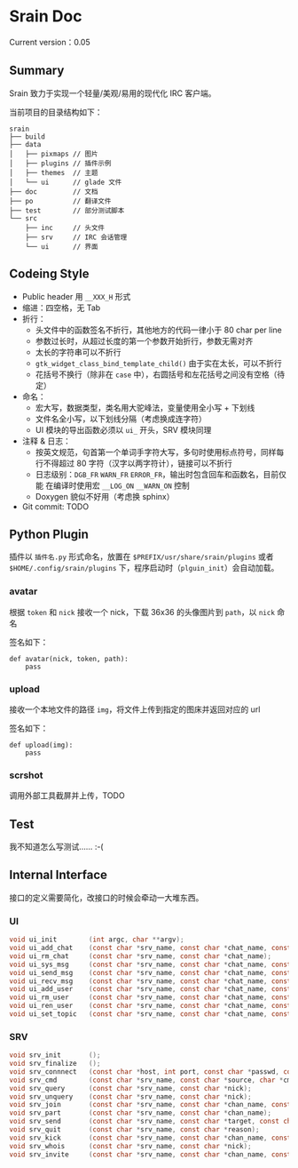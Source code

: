 Srain Doc
=========

Current version：0.05

## Summary

Srain 致力于实现一个轻量/美观/易用的现代化 IRC 客户端。

当前项目的目录结构如下：

    srain
    ├── build
    ├── data
    │   ├── pixmaps // 图片
    │   ├── plugins // 插件示例
    │   ├── themes  // 主题
    │   └── ui      // glade 文件
    ├── doc         // 文档
    ├── po          // 翻译文件
    ├── test        // 部分测试脚本
    └── src
        ├── inc     // 头文件
        ├── srv     // IRC 会话管理
        └── ui      // 界面

## Codeing Style

* Public header 用 `__XXX_H` 形式
* 缩进：四空格，无 Tab
* 折行：
    - 头文件中的函数签名不折行，其他地方的代码一律小于 80 char per line
    - 参数过长时，从超过长度的第一个参数开始折行，参数无需对齐
    - 太长的字符串可以不折行
    - `gtk_widget_class_bind_template_child()` 由于实在太长，可以不折行
    - 花括号不换行（除非在 `case` 中），右圆括号和左花括号之间没有空格（待定）
* 命名：
    - 宏大写，数据类型，类名用大驼峰法，变量使用全小写 + 下划线
    - 文件名全小写，以下划线分隔（考虑换成连字符）
    - UI 模块的导出函数必须以 `ui_` 开头，SRV 模块同理
* 注释 & 日志：
    - 按英文规范，句首第一个单词手字符大写，多句时使用标点符号，同样每行不得超过
      80 字符（汉字以两字符计），链接可以不折行
    - 日志级别：`DGB_FR` `WARN_FR` `ERROR_FR`，输出时包含回车和函数名，目前仅能
      在编译时使用宏 `__LOG_ON` `__WARN_ON` 控制
    - Doxygen 貌似不好用（考虑换 sphinx）
* Git commit: TODO

## Python Plugin

插件以 `插件名.py` 形式命名，放置在 `$PREFIX/usr/share/srain/plugins` 或者
`$HOME/.config/srain/plugins` 下，程序启动时（`plguin_init`）会自动加载。

### avatar

根据 `token` 和 `nick` 接收一个 nick，下载 36x36 的头像图片到 `path`，以 `nick`
命名

签名如下：

    def avatar(nick, token, path):
        pass

### upload

接收一个本地文件的路径 `img`，将文件上传到指定的图床并返回对应的 url

签名如下：

    def upload(img):
        pass

### scrshot

调用外部工具截屏并上传，TODO

## Test

我不知道怎么写测试…… :-(

## Internal Interface

接口的定义需要简化，改接口的时候会牵动一大堆东西。

### UI

```c
void ui_init        (int argc, char **argv);
void ui_add_chat    (const char *srv_name, const char *chat_name, const char *nick, ChatType type);
void ui_rm_chat     (const char *srv_name, const char *chat_name);
void ui_sys_msg     (const char *srv_name, const char *chat_name, const char *msg, int mention, SysMsgType type);
void ui_send_msg    (const char *srv_name, const char *chat_name, const char *msg);
void ui_recv_msg    (const char *srv_name, const char *chat_name, const char *nick, const char *id, const char *msg, int mention);
void ui_add_user    (const char *srv_name, const char *chat_name, const char *nick, UserType type);
void ui_rm_user     (const char *srv_name, const char *chat_name, const char *nick);
void ui_ren_user    (const char *srv_name, const char *chat_name, const char *old_nick, const char *new_nick, UserType type);
void ui_set_topic   (const char *srv_name, const char *chat_name, const char *topic);
```

### SRV

```c
void srv_init       ();
void srv_finalize   ();
void srv_connnect   (const char *host, int port, const char *passwd, const char *nickname, const char *username, const char *realname, int ssl);
void srv_cmd        (const char *srv_name, const char *source, char *cmd, int block);
void srv_query      (const char *srv_name, const char *nick);
void srv_unquery    (const char *srv_name, const char *nick);
void srv_join       (const char *srv_name, const char *chan_name, const char *passwd);
void srv_part       (const char *srv_name, const char *chan_name);
void srv_send       (const char *srv_name, const char *target, const char *msg);
void srv_quit       (const char *srv_name, const char *reason);
void srv_kick       (const char *srv_name, const char *chan_name, const char *nick);
void srv_whois      (const char *srv_name, const char *nick);
void srv_invite     (const char *srv_name, const char *chan_name, const char *nick);
```
